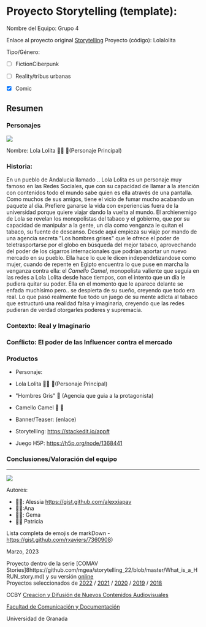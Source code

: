

# Proyecto Storytelling (template): 

Nombre del Equipo: Grupo 4

Enlace al proyecto original [Storytelling](https://stackedit.io/app#) 
Proyecto (código): Lolalolita

Tipo/Género:  
- [ ] FictionCiberpunk  
- [ ] Reality/tribus urbanas  
- [X] Comic


## Resumen 


### Personajes

![](https://github.com/mgea/storytelling/blob/master/img-nobody.png)

Nombre: 
Lola Lolita 👱‍♀️ 📱(Personaje Principal)




### Historia: 
En un pueblo de Andalucia llamado .. Lola Lolita es un personaje muy famoso en las Redes Sociales, que con su capacidad de llamar a la atención con contenidos todo el mundo sabe quien es ella através de una pantalla. Como muchos de sus amigos, tiene el vicio de fumar mucho acabando un paquete al día. Prefiere ganarse la vida con experiencias fuera de la universidad porque quiere viajar dando la vuelta al mundo. 
El archienemigo de Lola se revelan los monopolistas del tabaco y el gobierno, que por su capacidad de manipular a la gente, un día como venganza le quitan el tabaco, su fuente de descanso. Desde aqui empieza su viaje por mando de una agencia secreta "Los hombres grises" que le ofrece el poder de teletrasportarse por el globo en búsqueda del mejor tabaco, aprovechando del poder de los cigarros internacionales que podrían aportar un nuevo mercado en su pueblo. Ella hace lo que le dicen independetizandose como mujer, cuando de repente en Egipto encuentra lo que puse en marcha la venganza contra ella: el *Camello Camel*, monopolista valiente que seguía en las redes a Lola Lolita desde hace tiempos, con el intento que un día le pudiera quitar su poder. 
Ella en el momento que le aparece delante se enfada muchísimo pero.. se despierta de su sueño, creyendo que todo era real. Lo que pasó realmente fue todo un juego de su mente adicta al tabaco que estructuró una realidad falsa y imaginaria, creyendo que las redes pudieran de verdad otorgarles poderes y supremacía. 


### Contexto: Real y Imaginario 


### Conflicto: El poder de las Influencer contra el mercado



### Productos

- Personaje: 
- Lola Lolita 👱‍♀️ 📱(Personaje Principal)
- "Hombres Gris" 👷 (Agencia que guia a la protagonista)
- Camello Camel 🐫 🚬


- Banner/Teaser:  (enlace) 


- Storytelling: https://stackedit.io/app#
- Juego H5P: https://h5p.org/node/1368441




### Conclusiones/Valoración del equipo

------
![](https://upload.wikimedia.org/wikipedia/commons/thumb/6/62/CC-BY-SA-Andere_Wikis_%28v%29.svg/200px-CC-BY-SA-Andere_Wikis_%28v%29.svg.png)


Autores:  

- 👱‍♀️: Alessia https://gist.github.com/alexxiapav
- 👱‍♀️:Ana
- 👩‍🦱: Gema
- 👩‍🦱 Patricia


Lista completa de emojis de markDown - https://gist.github.com/rxaviers/7360908) 

Marzo, 2023

Proyecto dentro de la serie [COMAV Stories]8https://github.com/mgea/storytelling_22/blob/master/What_is_a_HRUN_story.md) y su versión [online](https://utopolis.ugr.es/media/HRUN/)  
Proyectos seleccionados de [2022](https://github.com/mgea/storytelling/blob/master/2022/readme.md) / [2021](https://github.com/mgea/storytelling/blob/master/2021/readme.md) / [2020](https://github.com/mgea/storytelling/blob/master/2020/readme.md)  / 
[2019](https://github.com/mgea/storytelling/blob/master/2019/readme.md) / [2018](https://github.com/mgea/storytelling/blob/master/2018/readme.md) 

CCBY [Creacion y Difusión de Nuevos Contenidos Audiovisuales](http://utopolis.ugr.es/medialab)

[Facultad de Comunicación y Documentación](http://fcd.ugr.es)

Universidad de Granada
